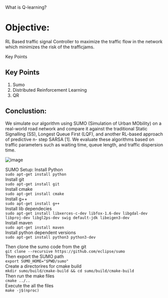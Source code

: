 What is Q-learning?
# Objective:
RL Based traffic signal Controller to maximize the traffic flow in the network which minimizes the risk of the trafficjams.

Key Points
## Key Points
1. Sumo
2. Distributed Reinforcement Learning
3. QR

## Conclustion:
We simulate our algorithm using SUMO (Simulation of Urban MObility) on a real-world road network and compare it against the traditional Static Signalling (SS), Longest Queue First (LQF), and another RL-based approach of predictive n- step SARSA [1]. We evaluate these algorithms based on traffic parameters such as waiting time, queue length, and traffic dispersion time.

![image](https://user-images.githubusercontent.com/115966808/222545770-904120ca-f52f-4f14-9ea0-22d1b26d2658.png)


SUMO Setup:
Install Python  
  ```sudo apt-get install python```  
Install git  
  ```sudo apt-get install git```  
Install cmake  
  ```sudo apt-get install cmake```  
Install g++  
  ```sudo apt-get install g++```  
Install lib dependecies  
  ```sudo apt-get install libxerces-c-dev libfox-1.6-dev libgdal-dev libproj-dev libgl2ps-dev swig default-jdk libeigen3-dev```  
Install maven  
  ```sudo apt-get install maven```  
Install python dependent versions  
  ```sudo apt-get install python3 python3-dev```  

Then clone the sumo code from the git  
  ```git clone --recursive https://github.com/eclipse/sumo```  
Then export the SUMO path  
 ```export SUMO_HOME="$PWD/sumo"```  
Create a directorires for cmake build  
  ```mkdir sumo/build/cmake-build && cd sumo/build/cmake-build```  
Then run the make files  
 ```cmake ../..```  
Execute the all the files  
 ```make -j$(nproc)```  
